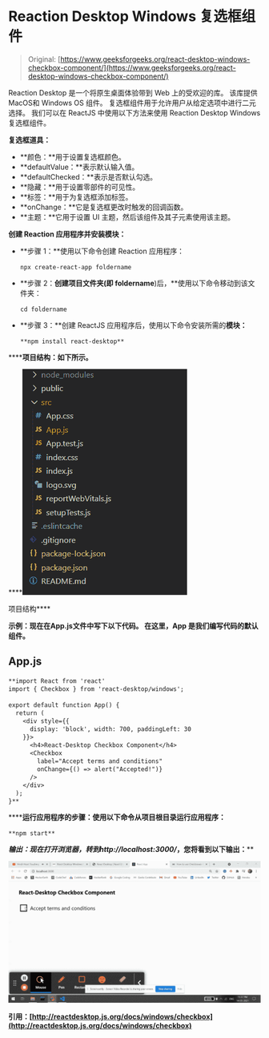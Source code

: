 # Reaction Desktop Windows 复选框组件

> Original: [https://www.geeksforgeeks.org/react-desktop-windows-checkbox-component/](https://www.geeksforgeeks.org/react-desktop-windows-checkbox-component/)

Reaction Desktop 是一个将原生桌面体验带到 Web 上的受欢迎的库。 该库提供MacOS和 Windows OS 组件。 复选框组件用于允许用户从给定选项中进行二元选择。 我们可以在 ReactJS 中使用以下方法来使用 Reaction Desktop Windows 复选框组件。

**复选框道具：**

*   **颜色：**用于设置复选框颜色。
*   **defaultValue：**表示默认输入值。
*   **defaultChecked：**表示是否默认勾选。
*   **隐藏：**用于设置零部件的可见性。
*   **标签：**用于为复选框添加标签。
*   **onChange：**它是复选框更改时触发的回调函数。
*   **主题：**它用于设置 UI 主题，然后该组件及其子元素使用该主题。

**创建 Reaction 应用程序并安装模块：**

*   **步骤 1：**使用以下命令创建 Reaction 应用程序：

    ```
    npx create-react-app foldername
    ```

*   **步骤 2：**创建项目文件夹(即 foldername**)后，**使用以下命令移动到该文件夹：

    ```
    cd foldername
    ```

*   **步骤 3：**创建 ReactJS 应用程序后，使用以下命令安装所需的****模块：****

    ```
    **npm install react-desktop**
    ```

******项目结构：**如下所示。****

****![](img/f04ae0d8b722a9fff0bd9bd138b29c23.png)

项目结构**** 

******示例：**现在在**App.js**文件中写下以下代码。 在这里，App 是我们编写代码的默认组件。****

## ****App.js****

```
**import React from 'react'
import { Checkbox } from 'react-desktop/windows';

export default function App() {
  return (
    <div style={{
      display: 'block', width: 700, paddingLeft: 30
    }}>
      <h4>React-Desktop Checkbox Component</h4>
      <Checkbox
        label="Accept terms and conditions"
        onChange={() => alert("Accepted!")}
      />
    </div>
  );
}**
```

******运行应用程序的步骤：**使用以下命令从项目根目录运行应用程序：****

```
**npm start**
```

******输出：**现在打开浏览器，转到***http://localhost:3000/***，您将看到以下输出：****

****![](img/99753d458a1ed8de1ed32c5b9fdba5ed.png)****

******引用：**[http://reactdesktop.js.org/docs/windows/checkbox](http://reactdesktop.js.org/docs/windows/checkbox)****